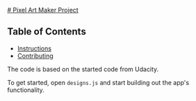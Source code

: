 <a href="http://qingdongcheng.byethost4.com/pixelartmaker.html"># Pixel Art Maker Project</a>


## Table of Contents

* [Instructions](#instructions)
* [Contributing](#contributing)

The code is based on the started code from Udacity.

To get started, open `designs.js` and start building out the app's functionality.


